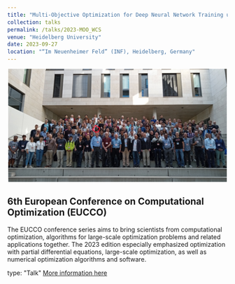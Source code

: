 ```yaml
---
title: "Multi-Objective Optimization for Deep Neural Network Training using Weighted Chebyshev Scalarization"
collection: talks
permalink: /talks/2023-MOO_WCS
venue: "Heidelberg University"
date: 2023-09-27
location: "“Im Neuenheimer Feld” (INF), Heidelberg, Germany"
---
```

<p align="center">
  <img src="/images/EUCCO2023_group_photo.png" alt="QR code" width="500">
</p>

## 6th European Conference on Computational Optimization (EUCCO)

The EUCCO conference series aims to bring scientists from computational optimization, algorithms for large-scale optimization problems and related applications together. The 2023 edition especially emphasized optimization with partial differential equations, large-scale optimization, as well as numerical optimization algorithms and software. 

type: "Talk"
[More information here](https://scoop.iwr.uni-heidelberg.de/events/2023_eucco/)
